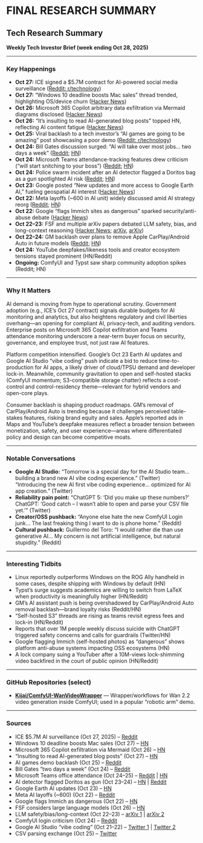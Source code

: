 # FINAL RESEARCH SUMMARY

## Tech Research Summary

**Weekly Tech Investor Brief (week ending Oct 28, 2025)**

---

### Key Happenings
- **Oct 27:** ICE signed a $5.7M contract for AI-powered social media surveillance ([Reddit: r/technology](https://reddit.com/r/technology/comments/1ohrksj/ice_just_signed_a_57m_contract_for_aipowered/))
- **Oct 27:** “Windows 10 deadline boosts Mac sales” thread trended, highlighting OS/device churn ([Hacker News](https://news.ycombinator.com/item?id=45704616))
- **Oct 26:** Microsoft 365 Copilot arbitrary data exfiltration via Mermaid diagrams disclosed ([Hacker News](https://news.ycombinator.com/item?id=45715837))
- **Oct 26:** “It’s insulting to read AI-generated blog posts” topped HN, reflecting AI content fatigue ([Hacker News](https://news.ycombinator.com/item?id=45722069))
- **Oct 25:** Viral backlash to a tech investor’s “AI games are going to be amazing” post showcasing a poor demo ([Reddit: r/technology](https://reddit.com/r/technology/comments/1og5cdh/tech_investor_declares_ai_games_are_going_to_be/))
- **Oct 24:** Bill Gates discussion surged: “AI will take over most jobs… two days a week” ([Reddit](https://reddit.com/r/technology/comments/1of6epw/bill_gates_warns_ai_will_take_over_most_jobs_and/); [HN](https://news.ycombinator.com/))
- **Oct 24:** Microsoft Teams attendance-tracking features drew criticism (“will start snitching to your boss”) ([Reddit](https://reddit.com/r/technology/comments/1ofrqpy/microsoft_teams_will_start_snitching_to_your_boss/); [HN](https://news.ycombinator.com/item?id=45698930))
- **Oct 24:** Police swarm incident after an AI detector flagged a Doritos bag as a gun spotlighted AI risk ([Reddit](https://reddit.com/r/technology/comments/1oexeoo/teen_swarmed_by_cops_after_ai_metal_detector/); [HN](https://news.ycombinator.com/item?id=45684934))
- **Oct 23:** Google posted “New updates and more access to Google Earth AI,” fueling geospatial AI interest ([Hacker News](https://news.ycombinator.com/item?id=45684155))
- **Oct 22:** Meta layoffs (~600 in AI unit) widely discussed amid AI strategy reorg ([Reddit](https://reddit.com/r/technology/comments/1odbajd/meta_lays_off_600_employees_within_ai_unit/); [HN](https://news.ycombinator.com/))
- **Oct 22:** Google “flags Immich sites as dangerous” sparked security/anti-abuse debate ([Hacker News](https://news.ycombinator.com/item?id=45675015))
- **Oct 22–23:** FSF and multiple arXiv papers debated LLM safety, bias, and long-context reasoning ([Hacker News](https://news.ycombinator.com/item?id=45711786); [arXiv](https://arxiv.org/abs/2510.19169), [arXiv](https://arxiv.org/abs/2510.19363))
- **Oct 22–24:** GM backlash over plans to remove Apple CarPlay/Android Auto in future models ([Reddit](https://reddit.com/r/technology/); [HN](https://news.ycombinator.com/))
- **Oct 24:** YouTube deepfakes/likeness tools and creator ecosystem tensions stayed prominent (HN/Reddit)
- **Ongoing:** ComfyUI and Typst saw sharp community adoption spikes (Reddit; HN)

---

### Why It Matters
AI demand is moving from hype to operational scrutiny. Government adoption (e.g., ICE’s Oct 27 contract) signals durable budgets for AI monitoring and analytics, but also heightens regulatory and civil liberties overhang—an opening for compliant AI, privacy-tech, and auditing vendors. Enterprise posts on Microsoft 365 Copilot exfiltration and Teams attendance monitoring underscore a near-term buyer focus on security, governance, and employee trust, not just raw AI features.

Platform competition intensified. Google’s Oct 23 Earth AI updates and Google AI Studio “vibe coding” push indicate a bid to reduce time-to-production for AI apps, a likely driver of cloud/TPSU demand and developer lock-in. Meanwhile, community gravitation to open and self-hosted stacks (ComfyUI momentum; S3-compatible storage chatter) reflects a cost-control and control-residency theme—relevant for hybrid vendors and open-core plays.

Consumer backlash is shaping product roadmaps. GM’s removal of CarPlay/Android Auto is trending because it challenges perceived table-stakes features, risking brand equity and sales. Apple’s reported ads in Maps and YouTube’s deepfake measures reflect a broader tension between monetization, safety, and user experience—areas where differentiated policy and design can become competitive moats.

---

### Notable Conversations
- **Google AI Studio:** “Tomorrow is a special day for the AI Studio team… building a brand new AI vibe coding experience.” (Twitter)  
  “Introducing the new AI first vibe coding experience… optimized for AI app creation.” (Twitter)
- **Reliability pain point:** “ChatGPT 5: ‘Did you make up these numbers?’ ChatGPT: ‘Good catch – I wasn’t able to open and parse your CSV file yet.’” (Twitter)
- **Creator/OSS pushback:** “Anyone else hate the new ComfyUI Login junk… The last freaking thing I want to do is phone home.” (Reddit)
- **Cultural pushback:** Guillermo del Toro: “I would rather die than use generative AI… My concern is not artificial intelligence, but natural stupidity.” (Reddit)

---

### Interesting Tidbits
- Linux reportedly outperforms Windows on the ROG Ally handheld in some cases, despite shipping with Windows by default (HN)
- Typst’s surge suggests academics are willing to switch from LaTeX when productivity is meaningfully higher (HN/Reddit)
- GM’s AI assistant push is being overshadowed by CarPlay/Android Auto removal backlash—brand loyalty risks (Reddit/HN)
- “Self-hosted S3” threads are rising as teams revisit egress fees and lock-in (HN/Reddit)
- Reports that over 1M people weekly discuss suicide with ChatGPT triggered safety concerns and calls for guardrails (Twitter/HN)
- Google flagging Immich (self-hosted photos) as “dangerous” shows platform anti-abuse systems impacting OSS ecosystems (HN)
- A lock company suing a YouTuber after a 10M-views lock-shimming video backfired in the court of public opinion (HN/Reddit)

---

### GitHub Repositories (select)
- **[Kijai/ComfyUI-WanVideoWrapper](https://github.com/kijai/ComfyUI-WanVideoWrapper)** — Wrapper/workflows for Wan 2.2 video generation inside ComfyUI; used in a popular “robotic arm” demo.

---

### Sources
- ICE $5.7M AI surveillance (Oct 27, 2025) – [Reddit](https://reddit.com/r/technology/comments/1ohrksj/ice_just_signed_a_57m_contract_for_aipowered/)
- Windows 10 deadline boosts Mac sales (Oct 27) – [HN](https://news.ycombinator.com/item?id=45704616)
- Microsoft 365 Copilot exfiltration via Mermaid (Oct 26) – [HN](https://news.ycombinator.com/item?id=45715837)
- “Insulting to read AI-generated blog posts” (Oct 27) – [HN](https://news.ycombinator.com/item?id=45722069)
- AI games demo backlash (Oct 25) – [Reddit](https://reddit.com/r/technology/comments/1og5cdh/tech_investor_declares_ai_games_are_going_to_be/)
- Bill Gates “two days a week” (Oct 24) – [Reddit](https://reddit.com/r/technology/comments/1of6epw/bill_gates_warns_ai_will_take_over_most_jobs_and/)
- Microsoft Teams office attendance (Oct 24–25) – [Reddit](https://reddit.com/r/technology/comments/1ofrqpy/microsoft_teams_will_start_snitching_to_your_boss/) | [HN](https://news.ycombinator.com/item?id=45698930)
- AI detector flagged Doritos as gun (Oct 23–24) – [HN](https://news.ycombinator.com/item?id=45684934) | [Reddit](https://reddit.com/r/technology/comments/1oexeoo/teen_swarmed_by_cops_after_ai_metal_detector/)
- Google Earth AI updates (Oct 23) – [HN](https://news.ycombinator.com/item?id=45684155)
- Meta AI layoffs (~600) (Oct 22) – [Reddit](https://reddit.com/r/technology/comments/1odbajd/meta_lays_off_600_employees_within_ai_unit/)
- Google flags Immich as dangerous (Oct 22) – [HN](https://news.ycombinator.com/item?id=45675015)
- FSF considers large language models (Oct 26) – [HN](https://news.ycombinator.com/item?id=45711786)
- LLM safety/bias/long-context (Oct 22–23) – [arXiv 1](https://arxiv.org/abs/2510.19169) | [arXiv 2](https://arxiv.org/abs/2510.19363)
- ComfyUI login criticism (Oct 24) – [Reddit](https://reddit.com/r/StableDiffusion/comments/1of0emr/anyone_else_hate_the_new_comfyui_login_junk_as/)
- Google AI Studio “vibe coding” (Oct 21–22) – [Twitter 1](https://x.com/OfficialLoganK/status/1980435968323907884) | [Twitter 2](https://x.com/OfficialLoganK/status/1980674135693971550)
- CSV parsing exchange (Oct 25) – [Twitter](https://x.com/ClementDelangue/status/1981829989596377585)
